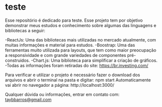 # teste
Esse repositório é dedicado para teste. Esse projeto tem por objetivo demonstrar meus estudos e conhecimento sobre algumas das linguagens e bibliotecas a seguir:

-ReactJs: Uma das bibliotecas mais utilizadas no mercado atualmente, com muitas informações e material para estudos.
-Boostrap: Uma das ferramentas muito utilizada para layouts, que tem como maior preocupação a responsividade e com grande variedades de componentes pré-construidos.
-Chart.js: Uma biblioteca para simplificar a criação de gráficos.
-Todas as informações foram retiradas do site: https://br.investing.com/ 

Para verificar e utilizar o projeto é necessário fazer o download dos arquivos e abrir o terminal na pasta e digitar: npm start 
Automaticamente vai abrir no navegador a página: http://localhost:3000/

Qualquer dúvida ou informações, entrar em contato com: taybbarros@gmail.com

